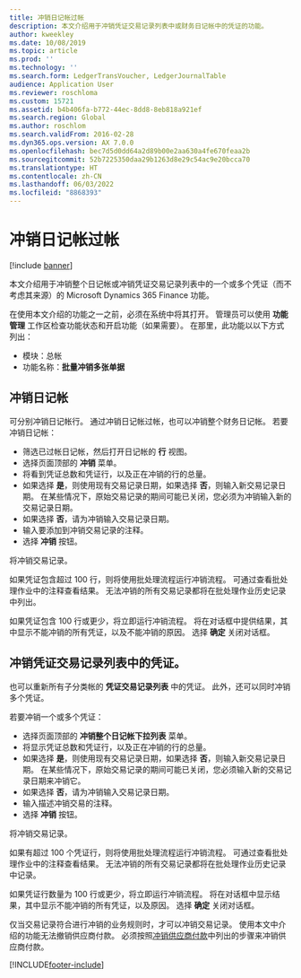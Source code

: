 ```yaml
---
title: 冲销日记帐过帐
description: 本文介绍用于冲销凭证交易记录列表中或财务日记帐中的凭证的功能。
author: kweekley
ms.date: 10/08/2019
ms.topic: article
ms.prod: ''
ms.technology: ''
ms.search.form: LedgerTransVoucher, LedgerJournalTable
audience: Application User
ms.reviewer: roschloma
ms.custom: 15721
ms.assetid: b4b406fa-b772-44ec-8dd8-8eb818a921ef
ms.search.region: Global
ms.author: roschlom
ms.search.validFrom: 2016-02-28
ms.dyn365.ops.version: AX 7.0.0
ms.openlocfilehash: bec7d5d0dd64a2d89b00e2aa630a4fe670feaa2b
ms.sourcegitcommit: 52b7225350daa29b1263d8e29c54ac9e20bcca70
ms.translationtype: HT
ms.contentlocale: zh-CN
ms.lasthandoff: 06/03/2022
ms.locfileid: "8868393"
---
```

# <a name="reverse-journal-posting"></a>冲销日记帐过帐

[!include [banner](../includes/banner.md)]

本文介绍用于冲销整个日记帐或冲销凭证交易记录列表中的一个或多个凭证（而不考虑其来源）的 Microsoft Dynamics 365 Finance 功能。 

在使用本文介绍的功能之一之前，必须在系统中将其打开。 管理员可以使用 **功能管理** 工作区检查功能状态和开启功能（如果需要）。 在那里，此功能以以下方式列出：
 - 模块：总帐
 - 功能名称：**批量冲销多张单据**

## <a name="reversing-journals"></a>冲销日记帐

可分别冲销日记帐行。 通过冲销日记帐过帐，也可以冲销整个财务日记帐。 若要冲销日记帐： 

- 筛选已过帐日记帐，然后打开日记帐的 **行** 视图。
- 选择页面顶部的 **冲销** 菜单。
- 将看到凭证总数和凭证行，以及正在冲销的行的总量。
- 如果选择 **是**，则使用现有交易记录日期，如果选择 **否**，则输入新交易记录日期。 在某些情况下，原始交易记录的期间可能已关闭，您必须为冲销输入新的交易记录日期。
- 如果选择 **否**，请为冲销输入交易记录日期。 
- 输入要添加到冲销交易记录的注释。
- 选择 **冲销** 按钮。

将冲销交易记录。 

如果凭证包含超过 100 行，则将使用批处理流程运行冲销流程。 可通过查看批处理作业中的注释查看结果。 无法冲销的所有交易记录都将在批处理作业历史记录中列出。

如果凭证包含 100 行或更少，将立即运行冲销流程。 将在对话框中提供结果，其中显示不能冲销的所有凭证，以及不能冲销的原因。 选择 **确定** 关闭对话框。

## <a name="reversing-vouchers-from-the-voucher-transaction-list"></a>冲销凭证交易记录列表中的凭证。 

也可以重新所有子分类帐的 **凭证交易记录列表** 中的凭证。 此外，还可以同时冲销多个凭证。 

若要冲销一个或多个凭证： 

- 选择页面顶部的 **冲销整个日记帐下拉列表** 菜单。
- 将显示凭证总数和凭证行，以及正在冲销的行的总量。
- 如果选择 **是**，则使用现有交易记录日期，如果选择 **否**，则输入新交易记录日期。 在某些情况下，原始交易记录的期间可能已关闭，您必须输入新的交易记录日期来冲销它。
- 如果选择 **否**，请为冲销输入交易记录日期。 
- 输入描述冲销交易的注释。
- 选择 **冲销** 按钮。

将冲销交易记录。 

如果有超过 100 个凭证行，则将使用批处理流程运行冲销流程。 可通过查看批处理作业中的注释查看结果。 无法冲销的所有交易记录都将在批处理作业历史记录中记录。

如果凭证行数量为 100 行或更少，将立即运行冲销流程。 将在对话框中显示结果，其中显示不能冲销的所有凭证，以及原因。 选择 **确定** 关闭对话框。

仅当交易记录符合进行冲销的业务规则时，才可以冲销交易记录。 使用本文中介绍的功能无法撤销供应商付款。 必须按照[冲销供应商付款](../accounts-payable/reverse-vendor-payment.md)中列出的步骤来冲销供应商付款。



[!INCLUDE[footer-include](../../includes/footer-banner.md)]
